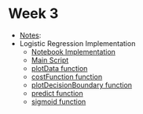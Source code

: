 # Week 3

- [Notes](WeekNotes.ipynb):
- Logistic Regression Implementation
  - [Notebook Implementation](logistic_regression_implementation.ipynb)
  - [Main Script](logistic_regression.m)
  - [plotData function](plotData.m)
  - [costFunction function](costFunction.m)
  - [plotDecisionBoundary function](plotDecisionBoundary.m)
  - [predict function](predict.m)
  - [sigmoid function](sigmoid.m)
